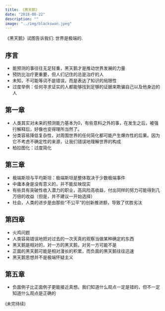 ```yaml
---
title: 《黑天鹅》
date: "2018-08-22"
description: ""
image: "../img/blackswan.jpeg"
---
```

《黑天鹅》试图告诉我们: 世界是极端的.
<!--more-->
## 序言

* 能预测的事往往无足轻重，黑天鹅才是推动世界发展的力量
* 预防比治疗更重要，但人们记住的总是治疗的人
* 未知，不可能等词不是错误，而是表达了知识的局限性
* 过度举例：任何寻求证实的人都能够找到足够的证据来欺骗自己以及他身边的人

## 第一章

* 人类其实对未来的预测能力基本为0，有些意料之外的事，在发生之后，被强行解释后，好像也变得理所当然了。
* 分类容易降低复杂性，对周围世界的任何简化都可能产生爆炸性的后果。因为它不考虑不确定性的来源，让我们错误地理解世界的构成
* 柏拉图化：过度简化

## 第三章

* 极端斯坦与平均斯坦：极端斯坦是整体取决于少数极端事件
* 中庸本身是没有意义的，并不能反映现实
* 有些具有突破性收入潜力的职业，高风险高收益，付出同样的努力可能得到几万倍的收益（但是，并不建议一开始选择）
* 社会，人类的进步是由那些“不公平”的创新推进额，导致了优胜劣汰

## 第四章

* 火鸡问题
* 人类容易错误地把对过去的一次天真的观察当做某种确定的东西
* 黑天鹅是相对的，对一方的黑天鹅，对另一方可能不是
* 正面的黑天鹅可能是相对漫长的积累，而负面的黑天鹅往往迅速
* 黑天鹅思想并不是极端怀疑主义



## 第五章

* 负面例子比正面例子更能接近真想。我们知道什么观点一定是错的，但不一定知道什么观点是正确的


(未完待续)



